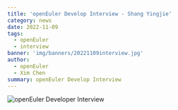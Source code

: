 ```yaml
---
title: 'openEuler Develop Interview - Shang Yingjie'
category: news
date: 2022-11-09
tags:
  - openEuler
  - interview
banner: 'img/banners/20221109interview.jpg'
author:
  - openEuler
  - Xim Chen
summary: openEuler Develop Interview
---
```



<img src="/img/news/20221109/interview-02.jpg" alt="openEuler Developer Interview" style="zoom:100%;" />  
